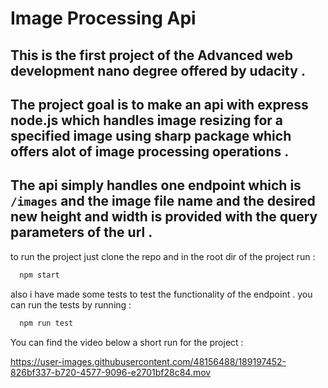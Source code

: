 # Image Processing Api



## This is the first project of the Advanced web development nano degree offered by udacity . 
## The project goal is to make an api with express node.js which handles image resizing for a specified image using sharp package which offers alot of image processing operations . 

## The api simply handles one endpoint which is `/images` and the image file name and the desired new height and width is provided with the query parameters of the url . 

to run the project just clone the repo and in the root dir of the project run : 
  ```bash
    npm start
  ```
  
  also i have made some tests to test the functionality of the endpoint . you can run the tests by running : 
  
  ```bash
    npm run test
  ```
   You can find the video below a short run for the project : 

https://user-images.githubusercontent.com/48156488/189197452-826bf337-b720-4577-9096-e2701bf28c84.mov


